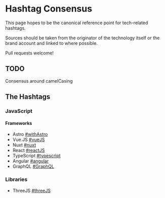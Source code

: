 # Hashtag Consensus
This page hopes to be the canonical reference point for tech-related hashtags.

Sources should be taken from the originator of the technology itself or the brand account and linked to where possible.

Pull requests welcome!

## TODO

Consensus around camelCasing

## The Hashtags

### JavaScript

#### Frameworks

- Astro [#withAstro](https://m.webtoo.ls/@astro)
- Vue.JS [#vueJS](https://twitter.com/vuejs/status/1176118401539833857)
- Nuxt [#nuxt](https://mastodon.roe.dev/@daniel/110650232036899362)
- React [#reactJS](https://twitter.com/reactjs/status/352505698237689857)
- TypeScript [#typescript](https://twitter.com/typescript/status/347070411906899968)
- Angular [#angular](https://twitter.com/angular/status/992163488930791424)
- GraphQL [#GraphQL](https://twitter.com/GraphQL/status/1678540049657352192)

### Libraries

- ThreeJS [#threeJS](https://twitter.com/mrdoob/status/1660947596201046016)
